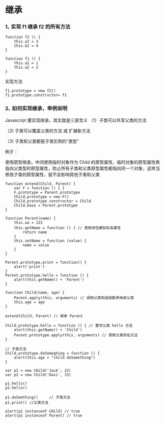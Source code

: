 
# 继承

### 1､ 实现 f1 继承 f2 的所有方法

```
function f2 () {
	this.a2 = 3
	this.b2 = 4
}

function f1 () {
	this.a1 = 1
	this.a2 = 2
}

```

实现方法

```
f1.prototype = new f2()
f1.prototype.constructor= f1
```

### 2､ 如何实现继承，举例说明

Javascript 要实现继承，其实就是三层含义
（1）子类可以共享父类的方法

（2) 子类可以覆盖父类的方法 或 扩展新方法

（3) 子类和父类都是子类实例的“类型”

例子：
	
使用原型继承，中间使用临时对象作为 Child 的原型属性，临时对象的原型属性再指向父类型的原型属性，防止所有子类和父类原型属性都指向同一个对象，这样当修改子类的原型属性，就不会影响其他子类和父类
	

```
function extend(Child, Parent) {
	var F = function () { }
	F.prototype = Parent.prototype
	Child.prototype = new F()
	Child.prototype.constructor = Child
	Child.base = Parent.prototype
}
```

```
function Parent(name) {
	this.aa = 123
	this.getName = function () { // 使用闭包模拟私有属性
		return name
	}
	this.setName = function (value) {
		name = value
	}
}

Parent.prototype.print = function() {
	alert('print')
}
Parent.prototype.hello = function () {
	alert(this.getName() + 'Parent')
}

function Child(name, age) {
	Parent.apply(this, arguments) // 调用父类构造函数来继承父类
	this.age = age
}

extend(Child, Parent) // 继承 Parent

Child.prototype.hello = function () { // 重写父类 hello 方法
	alert(this.getName() + 'Child')
	Parent.prototype.apply(this, arguments) // 调用父类同名方法
}

// 子类方法
Child.prototype.doSomeghing = function () {
	alert(this.age + "child doSomething")
}

var p1 = new CHild('Jack', 22)
var p2 = new Child('Davi', 33)

p1.hello()
p2.hello()

p1.doSomthing() 	// 子类方法
p1.print() //父类方法

alert(p1 instanceof CHild) // true
alert(p1 instanceof Parent) // true


```
